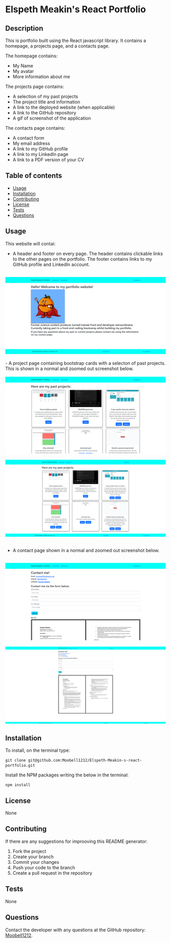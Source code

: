 # Elspeth Meakin's React Portfolio

## Description
This is portfolio built using the React javascript library. It contains a homepage, a projects page, and a contacts page.

The homepage contains:
- My Name
- My avatar
- More information about me

The projects page contains:
- A selection of my past projects
- The project title and information
- A link to the deployed website (when applicable)
- A link to the GitHub repository
- A gif of screenshot of the application

The contacts page contains:
- A contact form
- My email address
- A link to my GitHub profile
- A link to my LinkedIn page
- A link to a PDF version of your CV

## Table of contents
- [Usage](#usage)
- [Installation](#installation)
- [Contributing](#contributing)
- [License](#license)
- [Tests](#tests)
- [Questions](#questions)

## Usage
This website will contai:

- A header and footer on every page. The header contains clickable links to the other pages on the portfolio. The footer contains links to my GitHub profile and LinkedIn account.
<br></br>
<img src= "./Images/homepage.png">
<br></br>
- A project page containing bootstrap cards with a selecton of past projects. This is shown in a normal and zoomed out screenshot below.
<br></br>
<img src= "./Images/projects.png">
<br></br>
<img src= "./Images/portfoliozoomout.png">
<br></br>

- A contact page shown in a normal and zoomed out screenshot below.
<br></br>
<img src= "./Images/contact.png">
<br></br>
<img src= "./Images/contactzoomout.png">

## Installation

To install, on the terminal type:
```
git clone git@github.com:Moobell1212/Elspeth-Meakin-s-react-portfolio.git
```

Install the NPM packages writing the below in the terminal:
```
npm install
```

## License

None

## Contributing
If there are any suggestions for improoving this README generator:
<ol>
<li>Fork the project</li>
<li>Create your branch</li>
<li>Commit your changes</li>
<li>Push your code to the branch</li>
<li>Create a pull request in the repository</li>
</ol>

## Tests
None

## Questions
Contact the developer with any questions at the GitHub repository: [Moobell1212](https://github.com/Moobell1212).
